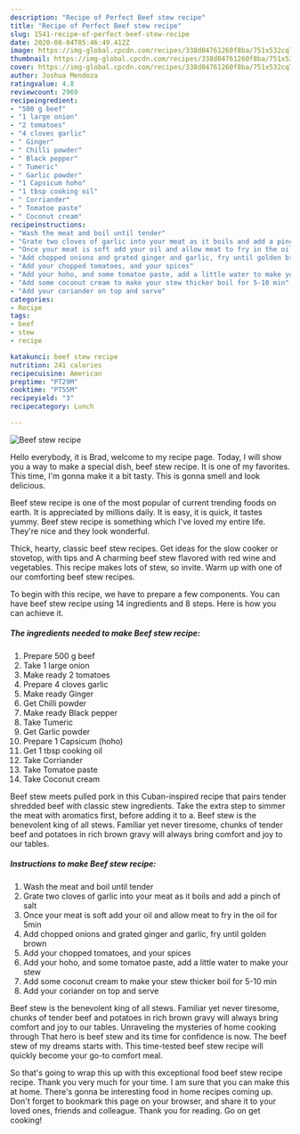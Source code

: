 ```yaml
---
description: "Recipe of Perfect Beef stew recipe"
title: "Recipe of Perfect Beef stew recipe"
slug: 1541-recipe-of-perfect-beef-stew-recipe
date: 2020-08-04T05:46:49.412Z
image: https://img-global.cpcdn.com/recipes/338d04761260f8ba/751x532cq70/beef-stew-recipe-recipe-main-photo.jpg
thumbnail: https://img-global.cpcdn.com/recipes/338d04761260f8ba/751x532cq70/beef-stew-recipe-recipe-main-photo.jpg
cover: https://img-global.cpcdn.com/recipes/338d04761260f8ba/751x532cq70/beef-stew-recipe-recipe-main-photo.jpg
author: Joshua Mendoza
ratingvalue: 4.8
reviewcount: 2969
recipeingredient:
- "500 g beef"
- "1 large onion"
- "2 tomatoes"
- "4 cloves garlic"
- " Ginger"
- " Chilli powder"
- " Black pepper"
- " Tumeric"
- " Garlic powder"
- "1 Capsicum hoho"
- "1 tbsp cooking oil"
- " Corriander"
- " Tomatoe paste"
- " Coconut cream"
recipeinstructions:
- "Wash the meat and boil until tender"
- "Grate two cloves of garlic into your meat as it boils and add a pinch of salt"
- "Once your meat is soft add your oil and allow meat to fry in the oil for 5min"
- "Add chopped onions and grated ginger and garlic, fry until golden brown"
- "Add your chopped tomatoes, and your spices"
- "Add your hoho, and some tomatoe paste, add a little water to make your stew"
- "Add some coconut cream to make your stew thicker boil for 5-10 min"
- "Add your coriander on top and serve"
categories:
- Recipe
tags:
- beef
- stew
- recipe

katakunci: beef stew recipe 
nutrition: 241 calories
recipecuisine: American
preptime: "PT29M"
cooktime: "PT55M"
recipeyield: "3"
recipecategory: Lunch

---
```



![Beef stew recipe](https://img-global.cpcdn.com/recipes/338d04761260f8ba/751x532cq70/beef-stew-recipe-recipe-main-photo.jpg)

Hello everybody, it is Brad, welcome to my recipe page. Today, I will show you a way to make a special dish, beef stew recipe. It is one of my favorites. This time, I'm gonna make it a bit tasty. This is gonna smell and look delicious.

Beef stew recipe is one of the most popular of current trending foods on earth. It is appreciated by millions daily. It is easy, it is quick, it tastes yummy. Beef stew recipe is something which I've loved my entire life. They're nice and they look wonderful.

Thick, hearty, classic beef stew recipes. Get ideas for the slow cooker or stovetop, with tips and A charming beef stew flavored with red wine and vegetables. This recipe makes lots of stew, so invite. Warm up with one of our comforting beef stew recipes.


To begin with this recipe, we have to prepare a few components. You can have beef stew recipe using 14 ingredients and 8 steps. Here is how you can achieve it.

<!--inarticleads1-->

##### The ingredients needed to make Beef stew recipe:

1. Prepare 500 g beef
1. Take 1 large onion
1. Make ready 2 tomatoes
1. Prepare 4 cloves garlic
1. Make ready  Ginger
1. Get  Chilli powder
1. Make ready  Black pepper
1. Take  Tumeric
1. Get  Garlic powder
1. Prepare 1 Capsicum (hoho)
1. Get 1 tbsp cooking oil
1. Take  Corriander
1. Take  Tomatoe paste
1. Take  Coconut cream


Beef stew meets pulled pork in this Cuban-inspired recipe that pairs tender shredded beef with classic stew ingredients. Take the extra step to simmer the meat with aromatics first, before adding it to a. Beef stew is the benevolent king of all stews. Familiar yet never tiresome, chunks of tender beef and potatoes in rich brown gravy will always bring comfort and joy to our tables. 

<!--inarticleads2-->

##### Instructions to make Beef stew recipe:

1. Wash the meat and boil until tender
1. Grate two cloves of garlic into your meat as it boils and add a pinch of salt
1. Once your meat is soft add your oil and allow meat to fry in the oil for 5min
1. Add chopped onions and grated ginger and garlic, fry until golden brown
1. Add your chopped tomatoes, and your spices
1. Add your hoho, and some tomatoe paste, add a little water to make your stew
1. Add some coconut cream to make your stew thicker boil for 5-10 min
1. Add your coriander on top and serve


Beef stew is the benevolent king of all stews. Familiar yet never tiresome, chunks of tender beef and potatoes in rich brown gravy will always bring comfort and joy to our tables. Unraveling the mysteries of home cooking through That hero is beef stew and its time for confidence is now. The beef stew of my dreams starts with. This time-tested beef stew recipe will quickly become your go-to comfort meal. 

So that's going to wrap this up with this exceptional food beef stew recipe recipe. Thank you very much for your time. I am sure that you can make this at home. There's gonna be interesting food in home recipes coming up. Don't forget to bookmark this page on your browser, and share it to your loved ones, friends and colleague. Thank you for reading. Go on get cooking!
